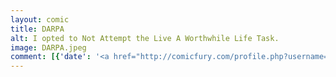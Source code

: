 ```yaml
---
layout: comic
title: DARPA
alt: I opted to Not Attempt the Live A Worthwhile Life Task.
image: DARPA.jpeg
comment: [{'date': '<a href="http://comicfury.com/profile.php?username=tecco_dsilva" title="tecco_dsilva">tecco_dsilva</a>', 'username': 'tecco_dsilva', 'comment': 'For those of you who didn&#039;t get the reference: http://archive.darpa.mil/roboticschallenge/index.htm'}]
---
```

